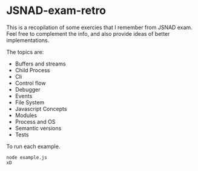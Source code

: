 # JSNAD-exam-retro


This is a recopilation of some exercies that I remember from JSNAD exam. 
Feel free to complement the info, and also provide ideas of better implementations.

The topics are: 

*  Buffers and streams
*  Child Process
*  Cli
*  Control flow
*  Debugger
*  Events
*  File System
*  Javascript Concepts
*  Modules
*  Process and OS
*  Semantic versions
*  Tests 


To run each example. 

    node example.js
    xD
